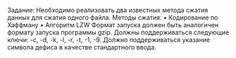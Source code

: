 

Задание: Необходимо реализовать два известных метода сжатия данных для сжатия одного файла. Методы сжатия:
•	Кодирование по Хаффману
•	Алгоритм LZW
Формат запуска должен быть аналогичен формату запуска программы gzip. Должны поддерживаться следующие ключи: -c, -d, -k, -l, -r, -t, -1, -9. Должно поддерживаться указание символа дефиса в качестве стандартного ввода.
